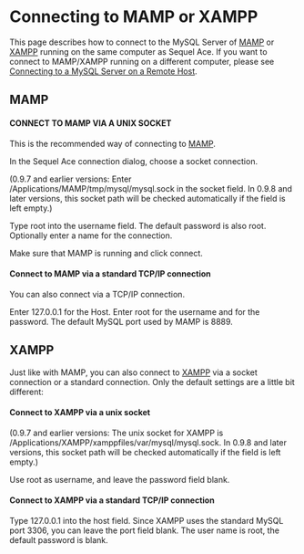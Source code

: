 # Connecting to MAMP or XAMPP

This page describes how to connect to the MySQL Server of [MAMP](http://www.mamp.info/) or [XAMPP](http://www.apachefriends.org/en/xampp-macosx.html) running on the same computer as Sequel Ace. If you want to connect to MAMP/XAMPP running on a different computer, please see [Connecting to a MySQL Server on a Remote Host](remote-connection.html "Connecting to a MySQL Server on a Remote Host").

## MAMP

#### CONNECT TO MAMP VIA A UNIX SOCKET

This is the recommended way of connecting to [MAMP](http://www.mamp.info/ "http://www.mamp.info").

In the Sequel Ace connection dialog, choose a socket connection.

(0.9.7 and earlier versions: Enter /Applications/MAMP/tmp/mysql/mysql.sock in the socket field. In 0.9.8 and later versions, this socket path will be checked automatically if the field is left empty.)

Type root into the username field. The default password is also root. Optionally enter a name for the connection.

Make sure that MAMP is running and click connect.

#### Connect to MAMP via a standard TCP/IP connection

You can also connect via a TCP/IP connection.

Enter 127.0.0.1 for the Host. Enter root for the username and for the password. The default MySQL port used by MAMP is 8889.

## XAMPP

Just like with MAMP, you can also connect to [XAMPP](http://www.apachefriends.org/en/xampp-macosx.html "http://www.apachefriends.org/en/xampp-macosx.html") via a socket connection or a standard connection. Only the default settings are a little bit different:

#### Connect to XAMPP via a unix socket

(0.9.7 and earlier versions: The unix socket for XAMPP is /Applications/XAMPP/xamppfiles/var/mysql/mysql.sock. In 0.9.8 and later versions, this socket path will be checked automatically if the field is left empty.)

Use root as username, and leave the password field blank.

#### Connect to XAMPP via a standard TCP/IP connection

Type 127.0.0.1 into the host field. Since XAMPP uses the standard MySQL port 3306, you can leave the port field blank. The user name is root, the default password is blank.
